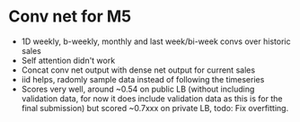 # Conv net for M5
- 1D weekly, b-weekly, monthly and last week/bi-week convs over historic sales
- Self attention didn't work
- Concat conv net output with dense net output for current sales
- iid helps, radomly sample data instead of following the timeseries 
- Scores very well, around ~0.54 on public LB (without including validation data, for now it does include validation data as this is for the final submission) but scored ~0.7xxx on private LB, todo: Fix overfitting.